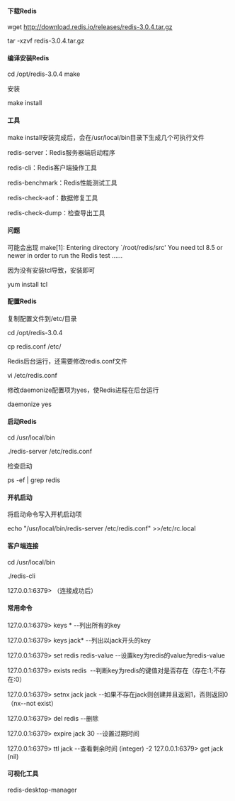 #### 下载Redis 

wget http://download.redis.io/releases/redis-3.0.4.tar.gz 

tar -xzvf redis-3.0.4.tar.gz

#### 编译安装Redis

cd /opt/redis-3.0.4
make

安装

make install


#### 工具

make install安装完成后，会在/usr/local/bin目录下生成几个可执行文件

redis-server：Redis服务器端启动程序

redis-cli：Redis客户端操作工具

redis-benchmark：Redis性能测试工具 

redis-check-aof：数据修复工具 

redis-check-dump：检查导出工具

#### 问题
可能会出现
make[1]: Entering directory `/root/redis/src'
You need tcl 8.5 or newer in order to run the Redis test
……

因为没有安装tcl导致，安装即可

yum install tcl

#### 配置Redis

复制配置文件到/etc/目录

cd /opt/redis-3.0.4

cp redis.conf /etc/

Redis后台运行，还需要修改redis.conf文件

vi /etc/redis.conf

修改daemonize配置项为yes，使Redis进程在后台运行

daemonize yes

#### 启动Redis 

cd /usr/local/bin

./redis-server /etc/redis.conf

检查启动

ps -ef | grep redis

#### 开机启动

将启动命令写入开机启动项

echo "/usr/local/bin/redis-server /etc/redis.conf" >>/etc/rc.local

#### 客户端连接

cd /usr/local/bin

./redis-cli

127.0.0.1:6379> （连接成功后）

#### 常用命令

127.0.0.1:6379> keys * --列出所有的key

127.0.0.1:6379> keys jack* --列出以jack开头的key

127.0.0.1:6379> set redis redis-value --设置key为redis的value为redis-value

127.0.0.1:6379> exists redis  --判断key为redis的键值对是否存在（存在:1;不存在:0）

127.0.0.1:6379> setnx jack jack --如果不存在jack则创建并且返回1，否则返回0 （nx--not exist）

127.0.0.1:6379> del redis --删除

127.0.0.1:6379> expire jack 30 --设置过期时间

127.0.0.1:6379> ttl jack --查看剩余时间
(integer) -2
127.0.0.1:6379> get jack
(nil)



#### 可视化工具


redis-desktop-manager


